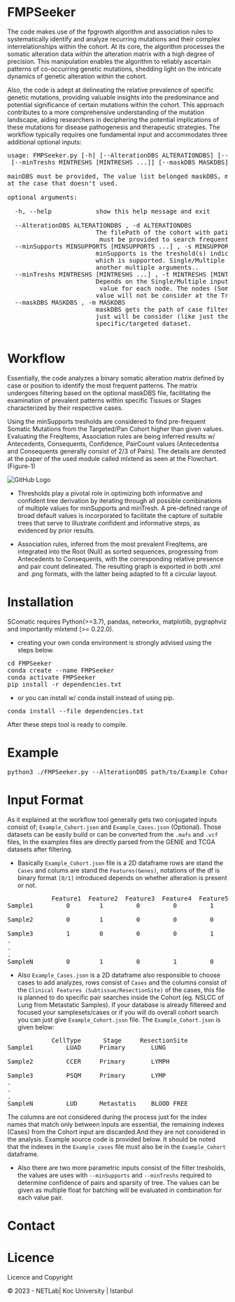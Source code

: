 # FMPSeeker

The code makes use of the fpgrowth algorithm and association rules to systematically identify and analyze recurring mutations and their complex interrelationships within the cohort. At its core, the algorithm processes the somatic alteration data within the alteration matrix with a high degree of precision. This manipulation enables the algorithm to reliably ascertain patterns of co-occurring genetic mutations, shedding light on the intricate dynamics of genetic alteration within the cohort.
 
 Also, the code is adept at delineating the relative prevalence of specific genetic mutations, providing valuable insights into the predominance and potential significance of certain mutations within the cohort. This approach contributes to a more comprehensive understanding of the mutation landscape, aiding researchers in deciphering the potential implications of these mutations for disease pathogenesis and therapeutic strategies.
The workflow typically requires one fundamental input and accommodates three additional optional inputs:
<pre>
usage: FMPSeeker.py [-h] [--AlterationDBS ALTERATIONDBS] [--minSupports MINSUPPORTS [MINSUPPORTS ...]] \
 [--minTreshs MINTRESHS [MINTRESHS ...]] [--maskDBS MASKDBS]

mainDBS must be provided, The value list belonged maskDBS, minSupports and minTreshs will be introduce as default 
at the case that doesn't used.

optional arguments:

  -h, --help            show this help message and exit
  
  --AlterationDBS ALTERATIONDBS , -d ALTERATIONDBS
                        The filePath of the cohort with patient/position labels as .json(pandasDF) or .csv format,
                         must be provided to search frequent patterns.
  --minSupports MINSUPPORTS [MINSUPPORTS ...] , -s MINSUPPORTS [MINSUPPORTS ...]
                        minSupports is the treshold(s) indicates minimum number of Somatic Mutation at the searching Tree
                        which is supported. Single/Multiple inputs can be provided, multiple ones will be combined with
                        another multiple arguments..
  --minTreshs MINTRESHS [MINTRESHS ...] , -t MINTRESHS [MINTRESHS ...]
                        Depends on the Single/Multiple inputs, results will return with the higher confidence than the minTreshs
                         value for each node. The nodes (Somatic Mutatioms) has lower confidences than the minTreshs
                        value will not be consider at the Tree.
  --maskDBS MASKDBS , -m MASKDBS
                        maskDBS gets the path of case filtering file as .json(pandasDF)/.csv format to process cases 
                        just will be consider (like just the cases w/ BREAST.Metastatic) to search pairs/pattern at the
                        specific/targeted dataset.

</pre>

# Workflow

Essentially, the code analyzes a binary somatic alteration matrix defined by case or position to identify the most frequent patterns. The matrix undergoes filtering based on the optional maskDBS file, facilitating the examination of prevalent patterns within specific Tissues or Stages characterized by their respective cases. 

Using the minSupports tresholds are considered to find pre-frequent Somatic Mutations from the Targeted/Pan Cohort higher than given values. Evaluating the FreqItems, Association rules are being inferred results w/ Antecedents, Consequents, Confidence, PairCount values (Antecedentsa and Consequents generally consist of 2/3 of Pairs). The details are denoted at the paper of the used module called mlxtend as seen at the Flowchart. (Figure-1)

 
![GitHub Logo](https://i.imgur.com/oFxrr6L.png)
 
 
- Thresholds play a pivotal role in optimizing both informative and confident tree derivation by iterating through all possible combinations of multiple values for minSupports and minTresh. A pre-defined range of broad default values is incorporated to facilitate the capture of suitable trees that serve to illustrate confident and informative steps, as evidenced by prior results.

- Association rules, inferred from the most prevalent FreqItems, are integrated into the Root (Null) as sorted sequences, progressing from Antecedents to Consequents, with the corresponding relative presence and pair count delineated. The resulting graph is exported in both .xml and .png formats, with the latter being adapted to fit a circular layout.

# Installation

SComatic requires Python(>=3.7), pandas, networkx, matplotlib, pygraphviz and importantly mlxtend (>= 0.22.0).

- creating your own conda environment is strongly advised using the steps below.

<pre>
cd FMPSeeker    
conda create --name FMPSeeker
conda activate FMPSeeker
pip install -r dependencies.txt
</pre>

- or you can install w/ conda install instead of using pip.
<pre>
conda install --file dependencies.txt
</pre>

After these steps tool is ready to compile.

# Example

<pre>
python3 ./FMPSeeker.py --AlterationDBS path/to/Example_Cohort.json --maskDBS path/to/Example_Cases.json --minSupports 0.01 0.05 --minTreshs 0.0095 0.000095
</pre>

# Input Format

As it explained at the workflow tool generally gets two conjugated inputs consist of; `Example_Cohort.json` and `Example_Cases.json` (Optional). Those datasets can be easily build or can be converted from the `.mafs` and `.vcf` files, In the examples files are directly parsed from the GENIE and TCGA datasets after filtering.
 
* Basically `Example_Cohort.json` file is a 2D dataframe rows are stand the `Cases` and colums are stand the `Features(Genes)`, notations of the df is binary format `[0/1]` introduced depends on whether alteration is present or not. 

<pre>
            Feature1  Feature2  Feature3  Feature4  Feature5 . . . FeatureN
Sample1         0        1         0         0         1              0

Sample2         0        1         0         0         0              0

Sample3         1        0         0         0         1              0
.
.
.
SampleN         0        1         0         1         0              1
</pre>

* Also `Example_Cases.json` is a 2D dataframe also responsible to choose cases to add analyzes, rows consist of `Cases` and the columns consist of the `Clinical Features (Subtissue/ResectionSite)` of the cases, this file is planned to do specific pair searches inside the Cohort (eg. NSLCC of Lung from Metastatic Samples). If your database is already filtereed and focused your samplesets/cases or if you will do overall cohort search you can just give `Example_Cohort.json` file. The `Example_Cohort.json` is given below:


<pre>
            CellType      Stage     ResectionSite
Sample1         LUAD     Primary       LUNG       

Sample2         CCER     Primary       LYMPH              

Sample3         PSQM     Primary       LYMP              
.
.
.
SampleN         LUD      Metastatis    BLOOD_FREE               
</pre>

The columns are not considered during the process just for the index names that match only between inputs are essential, the remaining indexes (Cases) from the Cohort input are discarded.And they are not considered in the analysis. Example source code is provided below. It should be noted that the indexes in the `Example_cases` file must also be in the `Example_Cohort` dataframe.

* Also there are two more parametric inputs consist of the filter tresholds, the values are uses with `--minSupports` and `--minTreshs` required to determine confidence of pairs and sparsity of tree. The values can be given as multiple float for batching will be evaluated in combination for each value pair.




# Contact



# Licence

Licence and Copyright

© 2023 - NETLab| Koc University | Istanbul

